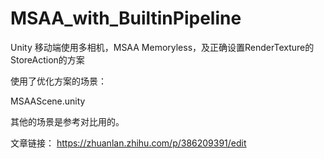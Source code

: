 # MSAA_with_BuiltinPipeline
Unity 移动端使用多相机，MSAA Memoryless，及正确设置RenderTexture的StoreAction的方案

使用了优化方案的场景：

MSAAScene.unity

其他的场景是参考对比用的。

文章链接：
https://zhuanlan.zhihu.com/p/386209391/edit
